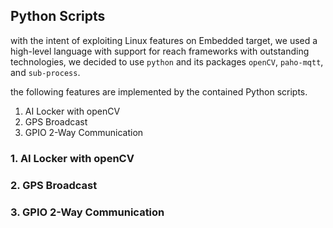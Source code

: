 ## Python Scripts

with the intent of exploiting Linux features on Embedded target, we used a high-level language with support for reach frameworks with outstanding technologies, we decided to use `python` and its packages `openCV`, `paho-mqtt`, and `sub-process`. 

the following features are implemented by the contained Python scripts.

1. AI Locker with openCV
2. GPS Broadcast
3. GPIO 2-Way Communication


### 1. AI Locker with openCV

### 2. GPS Broadcast

### 3. GPIO 2-Way Communication
